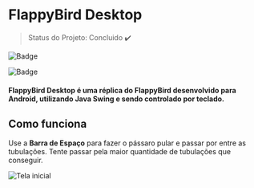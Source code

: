 # FlappyBird Desktop

> Status do Projeto: Concluido :heavy_check_mark:

![Badge](https://img.shields.io/static/v1?label=java&message=language&color=blue&style=for-the-badge&logo=JAVA)

![Badge](https://img.shields.io/static/v1?label=Swing&message=library&style=for-the-badge&logo=Swing)

#### FlappyBird Desktop é uma réplica do FlappyBird desenvolvido para Android, utilizando Java Swing e sendo controlado por teclado.

## Como funciona

Use a <span style="font-weight: bold;">Barra de Espaço</span> para fazer o pássaro pular e passar por entre as tubulações. Tente passar pela maior quantidade de tubulações que conseguir.

![Tela inicial](https://github.com/victoremerick/Portifolio/tree/master/flappy-bird-desktop/Tela-inicial.png)